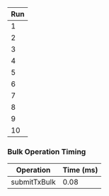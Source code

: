 | Run |
| --- |
| 1 |
| 2 |
| 3 |
| 4 |
| 5 |
| 6 |
| 7 |
| 8 |
| 9 |
| 10 |

### Bulk Operation Timing

| Operation | Time (ms) |
| --- | --- |
| submitTxBulk | 0.08 |
